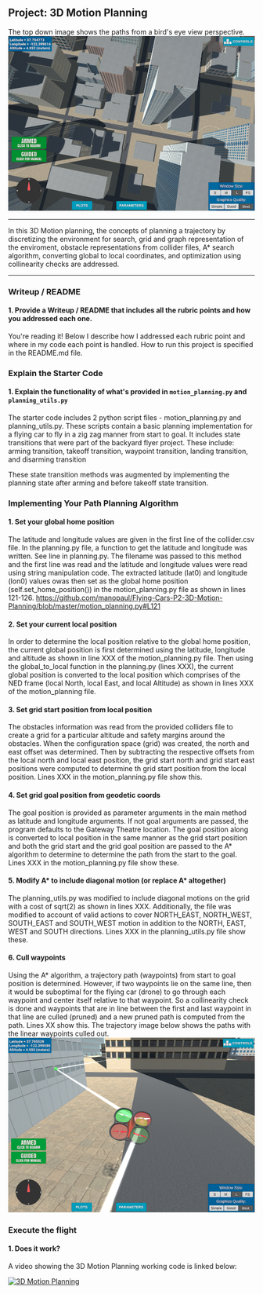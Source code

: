 ## Project: 3D Motion Planning

The top down image shows the paths from a bird's eye view perspective. 
![Top Down View](./images/Bird's%20Eye%20View.png)

---

In this 3D Motion planning, the concepts of planning a trajectory by discretizing the environment for search, grid and graph representation of the enviroment, obstacle representations from collider files, A* search algorithm, converting global to local coordinates, and optimization using collinearity checks are addressed.

---
### Writeup / README

#### 1. Provide a Writeup / README that includes all the rubric points and how you addressed each one.  
You're reading it! Below I describe how I addressed each rubric point and where in my code each point is handled. How to run this project is specified in the README.md file.

### Explain the Starter Code

#### 1. Explain the functionality of what's provided in `motion_planning.py` and `planning_utils.py`
The starter code includes 2 python script files - motion_planning.py and planning_utils.py.
These scripts contain a basic planning implementation for a flying car to fly in a zig zag manner from start to goal. It includes state transitions that were part of the backyard flyer project. These include: 
arming transition,
takeoff transition,
waypoint transition,
landing transition, and
disarming transition

These state transition methods was augmented by implementing the planning state after arming and before takeoff state transition.

### Implementing Your Path Planning Algorithm

#### 1. Set your global home position

The latitude and longitude values are given in the first line of the collider.csv file.
In the planning.py file, a function to get the latitude and longitude was written. See line  in planning.py.
The filename was passed to this method and the first line was read and the latitude and longitude values were read using string manipulation code. 
The extracted latitude (lat0) and longitude (lon0) values owas then set as the global home position (self.set_home_position()) in the motion_planning.py file as shown in lines 121-126. 
https://github.com/manopaul/Flying-Cars-P2-3D-Motion-Planning/blob/master/motion_planning.py#L121

#### 2. Set your current local position
In order to determine the local position relative to the global home position, the current global position is first determined using the latitude, longitude and altitude as shown in line XXX of the motion_planning.py file. 
Then using the global_to_local function in the planning.py (lines XXX), the current global position is converted to the local position which comprises of the NED frame (local North, local East, and local Altitude) as shown in lines XXX of the motion_planning file. 

#### 3. Set grid start position from local position
The obstacles information was read from the provided colliders file to create a grid for a particular altitude and safety margins around the obstacles. When the configuration space (grid) was created, the north and east offset was determined. Then by subtracting the respective offsets from the local north and local east position, the grid start north and grid start east positions were computed to determine th grid start position from the local position. 
Lines XXX in the motion_planning.py file show this.

#### 4. Set grid goal position from geodetic coords
The goal position is provided as parameter arguments in the main method as latitude and longitude arguments. If not goal arguments are passed, the program defaults to the Gateway Theatre location. The goal position along is converted to local position in the same manner as the grid start position and both the grid start and the grid goal position are passed to the A* algorithm to determine to determine the path from the start to the goal. 
Lines XXX in the motion_planning.py file show these. 

#### 5. Modify A* to include diagonal motion (or replace A* altogether)
The planning_utils.py was modified to include diagonal motions on the grid with a cost of sqrt(2) as shown in lines XXX. Additionally, the file was modified to account of valid actions to cover NORTH_EAST, NORTH_WEST, SOUTH_EAST and SOUTH_WEST motion in addition to the NORTH, EAST, WEST and SOUTH directions. 
Lines XXX in the planning_utils.py file show these. 

#### 6. Cull waypoints 
Using the A* algorithm, a trajectory path (waypoints) from start to goal position is determined. However, if two waypoints lie on the same line, then it would be suboptimal for the flying car (drone) to go through each waypoint and center itself relative to that waypoint. So a collinearity check is done and waypoints that are in line between the first and last waypoint in that line are culled (pruned) and a new pruned path is computed from the path. Lines XX show this.
The trajectory image below shows the paths with the linear waypoints culled out. 
![Trajectory Image](./images/Trajectory%20Flight.png)

### Execute the flight
#### 1. Does it work?
A video showing the 3D Motion Planning working code is linked below:

[![3D Motion Planning](http://img.youtube.com/vi/u61VaB3Qmqk/0.jpg)](https://youtu.be/u61VaB3Qmqk)

